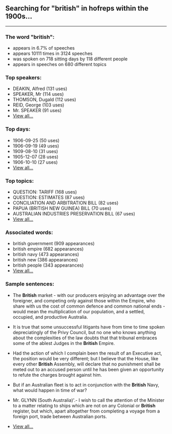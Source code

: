 
## Searching for "british" in hofreps within the 1900s...

----

### The word "british":

* appears in 6.7% of speeches
* appears 10111 times in 3124 speeches
* was spoken on 718 sitting days by 118 different people
* appears in speeches on 680 different topics

### Top speakers:

* DEAKIN, Alfred (131 uses)
* SPEAKER, Mr (114 uses)
* THOMSON, Dugald (112 uses)
* REID, George (103 uses)
* Mr. SPEAKER (91 uses)
* [View all...](speakers.md)


### Top days:

* 1906-09-25 (50 uses)
* 1906-09-19 (49 uses)
* 1909-08-10 (31 uses)
* 1905-12-07 (28 uses)
* 1906-10-10 (27 uses)
* [View all...](days.md)


### Top topics:

* QUESTION: TARIFF (168 uses)
* QUESTION: ESTIMATES (87 uses)
* CONCILIATION AND ARBITRATION BILL (82 uses)
* PAPUA (BRITISH NEW GUINEA) BILL (70 uses)
* AUSTRALIAN INDUSTRIES PRESERVATION BILL (67 uses)
* [View all...](topics.md)


### Associated words:

* british government (909 appearances)
* british empire (682 appearances)
* british navy (473 appearances)
* british new (386 appearances)
* british people (343 appearances)
* [View all...](collocations.md)


### Sample sentences:

* The **British** market - with our producers enjoying an advantage over the foreigner, and competing only against those within the Empire, who share with us the cost of common defence and common national ends - would mean the multiplication of our population, and a settled, occupied, and productive Australia.

* It is true that some unsuccessful litigants have from time to time spoken depreciatingly of the Privy Council, but no one who knows anything about the complexities of the law doubts that that tribunal embraces some of the ablest Judges in the **British** Empire.

* Had the action of which I complain been the result of an Executive act, the position would be very different; but I believe that the House, like every other **British** Assembly, will declare that no punishment shall be meted out to an accused person until he has been given an opportunity to refute the charges brought against him.

* But if an Australian fleet is to act in conjunction with the **British** Navy, what would happen in time of war?

* Mr. GLYNN (South Australia)'.- I wish to call the attention of the Minister to a matter relating to ships which are not on any Colonial or **British** register, but which, apart altogether from completing a voyage from a foreign port, trade between Australian ports.

* [View all...](contexts.md)
